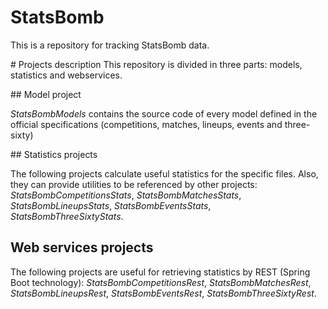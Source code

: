 # StatsBomb
This is a repository for tracking StatsBomb data. 

# Projects description
This repository is divided in three parts: models, statistics and webservices. 

## Model project

*StatsBombModels* contains the source code of every model defined in the official specifications (competitions, matches, lineups, events and three-sixty)

## Statistics projects

The following projects calculate useful statistics for the specific files. Also, they can provide utilities to be referenced by other projects: *StatsBombCompetitionsStats*, *StatsBombMatchesStats*, *StatsBombLineupsStats*, *StatsBombEventsStats*, *StatsBombThreeSixtyStats*.

## Web services projects

The following projects are useful for retrieving statistics by REST (Spring Boot technology): *StatsBombCompetitionsRest*, *StatsBombMatchesRest*, *StatsBombLineupsRest*, *StatsBombEventsRest*, *StatsBombThreeSixtyRest*.

